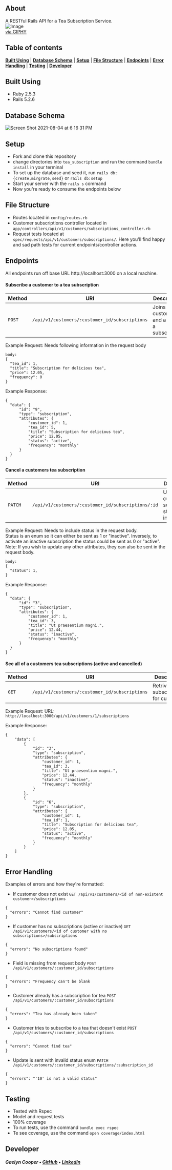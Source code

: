 ## About
A RESTful Rails API for a Tea Subscription Service.  
![Image](https://media.giphy.com/media/WPO1IoXaFIVuE/giphy.gif)    
[via GIPHY](https://giphy.com/embed/WPO1IoXaFIVuE)

## Table of contents
[**Built Using**](#built-using) |
[**Database Schema**](#database-schema) |
[**Setup**](#setup) |
[**File Structure**](#file-structure) |
[**Endpoints**](#endpoints) |
[**Error Handling**](#error-handling) |
[**Testing**](#testing) |
[**Developer**](#developer)

## Built Using
- Ruby 2.5.3
- Rails 5.2.6

## Database Schema
![Screen Shot 2021-08-04 at 6 16 31 PM](https://user-images.githubusercontent.com/57960885/128267451-184ff5ca-6a78-4fa8-bd0a-e0a06dab0285.png)

## Setup
- Fork and clone this repository
- change directories into `tea_subscription` and run the command `bundle install` in your terminal
- To set up the database and seed it, run `rails db:{create,mirgrate,seed}` or `rails db:setup`
- Start your server with the `rails s` command
- Now you're ready to consume the endpoints below

## File Structure
- Routes located in `config/routes.rb`
- Customer subscriptions controller located in `app/controllers/api/v1/customers/subscriptions_controller.rb`
- Request tests located at `spec/requests/api/v1/customers/subscriptions/`. Here you'll find happy and sad path tests for current endpoints/controller actions.

## Endpoints
All endpoints run off base URL http://localhost:3000 on a local machine.

#### Subscribe a customer to a tea subscription
| Method   | URI                                      | Description                              |
| -------- | ---------------------------------------- | ---------------------------------------- |
| `POST` | `/api/v1/customers/:customer_id/subscriptions`| Joins a customer and a tea to a subscription |

Example Request:
Needs following information in the request body
```
body:
{
  "tea_id": 1,
  "title": "Subscription for delicious tea",
  "price": 12.05,
  "frequency": 0
}
```
Example Response:
```
{
  "data": {
      "id": "9",
      "type": "subscription",
      "attributes": {
          "customer_id": 1,
          "tea_id": 5,
          "title": "Subscription for delicious tea",
          "price": 12.05,
          "status": "active",
          "frequency": "monthly"
      }
  }
}
```
#### Cancel a customers tea subscription
| Method   | URI                                      | Description                              |
| -------- | ---------------------------------------- | ---------------------------------------- |
| `PATCH` | `/api/v1/customers/:customer_id/subscriptions/:id`| Updates the customer's subscription status to inactive |

Example Request:
Needs to include status in the request body.  
Status is an enum so it can either be sent as 1 or "inactive". Inversely, to activate an inactive subscription the status could be sent as 0 or "active".  
Note: If you wish to update any other attributes, they can also be sent in the request body.
```
body:
{
  "status": 1,
}
```
Example Response:
```
{
  "data": {
      "id": "3",
      "type": "subscription",
      "attributes": {
          "customer_id": 1,
          "tea_id": 3,
          "title": "Ut praesentium magni.",
          "price": 12.44,
          "status": "inactive",
          "frequency": "monthly"
      }
  }
}
```

#### See all of a customers tea subscriptions (active and cancelled)
| Method   | URI                                      | Description                              |
| -------- | ---------------------------------------- | ---------------------------------------- |
| `GET` | `/api/v1/customers/:customer_id/subscriptions`| Retrives all subscriptions for customer |



Example Request:
URL: `http://localhost:3000/api/v1/customers/1/subscriptions`

Example Response:
```
{
    "data": [
        {
            "id": "3",
            "type": "subscription",
            "attributes": {
                "customer_id": 1,
                "tea_id": 3,
                "title": "Ut praesentium magni.",
                "price": 12.44,
                "status": "inactive",
                "frequency": "monthly"
            }
        },
        {
            "id": "6",
            "type": "subscription",
            "attributes": {
                "customer_id": 1,
                "tea_id": 1,
                "title": "Subscription for delicious tea",
                "price": 12.05,
                "status": "active",
                "frequency": "monthly"
            }
        }
    ]
}
```
## Error Handling
Examples of errors and how they're formatted:
- If customer does not exist
`GET /api/v1/customers/<id of non-existent customer>/subscriptions`
```
{
  "errors": "Cannot find customer"
}
```
- If customer has no subscriptions (active or inactive)
`GET /api/v1/customers/<id of customer with no subscriptions>/subscriptions`
```
{
  "errors": "No subscriptions found"
}
```
- Field is missing from request body
`POST /api/v1/customers/:customer_id/subscriptions`
```
{
  "errors": "Frequency can't be blank
}
```
- Customer already has a subscription for tea
`POST /api/v1/customers/:customer_id/subscriptions`
```
{
  "errors": "Tea has already been taken"
}
```
- Customer tries to subscribe to a tea that doesn't exist
`POST /api/v1/customers/:customer_id/subscriptions`
```
{
  "errors": "Cannot find tea"
}
```
- Update is sent with invalid status enum
`PATCH /api/v1/customers/:customer_id/subscriptions/:subscription_id`
```
{
  "errors": "'10' is not a valid status"
}
```


## Testing
- Tested with Rspec
- Model and request tests
- 100% coverage
- To run tests, use the command `bundle exec rspec`
- Te see coverage, use the command `open coverage/index.html`

## Developer
##### Gaelyn Cooper • [GitHub](https://github.com/gaelyn) • [LinkedIn](https://www.linkedin.com/in/gaelyn-cooper/)
